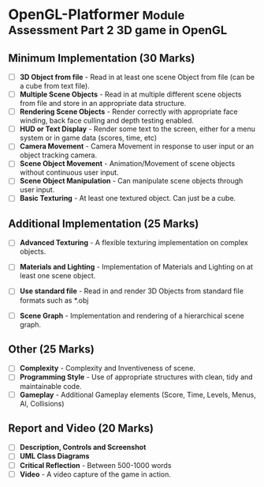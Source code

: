 # OpenGL-Platformer <small> Module Assessment Part 2 3D game in OpenGL</small>

## Minimum Implementation (30 Marks)
- [ ] **3D Object from file** - Read in at least one scene Object from file (can be a cube from text file).
- [ ] **Multiple Scene Objects** - Read in at multiple different scene objects from file and store in an appropriate data structure.
- [ ] **Rendering Scene Objects** - Render correctly with appropriate face winding, back face culling and depth testing enabled.
- [ ] **HUD or Text Display** - Render some text to the screen, either for a menu system or in game data (scores, time, etc)
- [ ] **Camera Movement** - Camera Movement in response to user input or an object tracking camera.
- [ ] **Scene Object Movement** - Animation/Movement of scene objects without continuous user input.
- [ ] **Scene Object Manipulation** - Can manipulate scene objects through user input.
- [ ] **Basic Texturing** - At least one textured object. Can just be a cube.

## Additional Implementation (25 Marks)
- [ ] **Advanced Texturing** - A flexible texturing implementation on complex objects.
- [ ] **Materials and Lighting** - Implementation of Materials and Lighting on at least one scene object.
- [ ] **Use standard file** - Read in and render 3D Objects from standard file formats such as *.obj
- [ ] **Scene Graph** - Implementation and rendering of a hierarchical scene graph.


## Other (25 Marks)
- [ ] **Complexity** - Complexity and Inventiveness of scene.
- [ ] **Programming Style** - Use of appropriate structures with clean, tidy and maintainable code.
- [ ] **Gameplay** - Additional Gameplay elements (Score, Time, Levels, Menus, Al, Collisions)

## Report and Video (20 Marks)
- [ ] **Description, Controls and Screenshot**
- [ ] **UML Class Diagrams**
- [ ] **Critical Reflection** - Between 500-1000 words
- [ ] **Video** - A video capture of the game in action.

